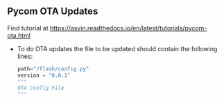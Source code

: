 ## Pycom OTA Updates

Find tutorial at https://asvin.readthedocs.io/en/latest/tutorials/pycom-ota.html

+ To do OTA updates the file to be updated should contain the following lines:

    ```python
    path="/flash/config.py"
    version = "0.0.1"
    """
    OTA Config File
    """
    ```